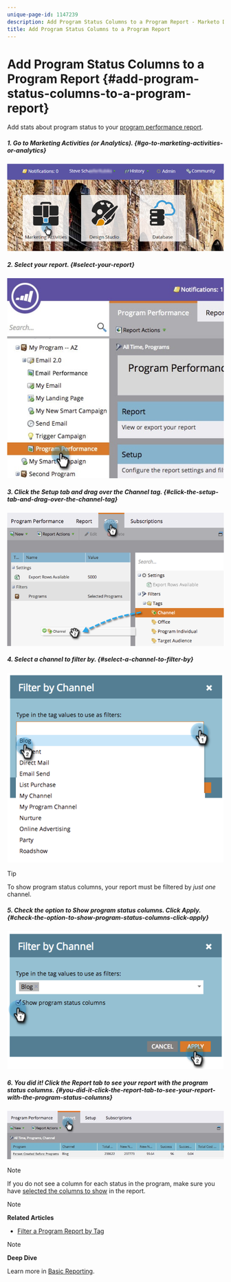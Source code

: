 ```yaml
---
unique-page-id: 1147239
description: Add Program Status Columns to a Program Report - Marketo Docs - Product Documentation
title: Add Program Status Columns to a Program Report
---
```


# Add Program Status Columns to a Program Report {#add-program-status-columns-to-a-program-report}

Add stats about program status to your [program performance report](create-a-program-performance-report.md).

##### 1. Go to Marketing Activities (or Analytics).  {#go-to-marketing-activities-or-analytics}

![](assets/login-marketing-activities-2.png)  

##### 2. Select your report. {#select-your-report}

![](assets/emailperformance.jpg) 

##### 3. Click the Setup tab and drag over the Channel tag. {#click-the-setup-tab-and-drag-over-the-channel-tag}

![](assets/image2014-9-23-16-3a26-3a38.png) 

##### 4. Select a channel to filter by. {#select-a-channel-to-filter-by}

![](assets/image2014-9-23-16-3a26-3a48.png)

>[!TIP]
>
>To show program status columns, your report must be filtered by *just one* channel.

##### 5. Check the option to Show program status columns. Click Apply. {#check-the-option-to-show-program-status-columns-click-apply}

![](assets/image2014-9-23-16-3a26-3a53.png)  

##### 6. You did it! Click the Report tab to see your report with the program status columns. {#you-did-it-click-the-report-tab-to-see-your-report-with-the-program-status-columns}

![](assets/programreport.jpg)

>[!NOTE]
>
>If you do not see a column for each status in the program, make sure you have [selected the columns to show](../../../../product-docs/reporting/basic-reporting/editing-reports/select-report-columns.md) in the report.

>[!NOTE]
>
>**Related Articles**
>
>* [Filter a Program Report by Tag](filter-a-program-report-by-tag.md)
>

>[!NOTE]
>
>**Deep Dive**
>
>Learn more in [Basic Reporting](http://docs.marketo.com/display/docs/basic+reporting).

